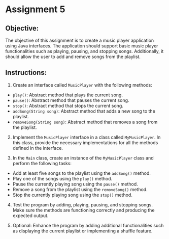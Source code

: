 # Assignment 5

## Objective: 
The objective of this assignment is to create a music player application using Java interfaces. The application should support basic music player functionalities such as playing, pausing, and stopping songs. Additionally, it should allow the user to add and remove songs from the playlist.
## Instructions:
1. Create an interface called `MusicPlayer` with the following methods:
- `play()`: Abstract method that plays the current song.
- `pause()`: Abstract method that pauses the current song.
- `stop()`: Abstract method that stops the current song.
- `addSong(String song)`: Abstract method that adds a new song to the playlist.
- `removeSong(String song)`: Abstract method that removes a song from the playlist.

2. Implement the `MusicPlayer` interface in a class called `MyMusicPlayer`. In this class, provide the necessary implementations for all the methods defined in the interface.

3. In the `Main` class, create an instance of the `MyMusicPlayer` class and perform the following tasks:
- Add at least five songs to the playlist using the `addSong()` method.
- Play one of the songs using the `play()` method.
- Pause the currently playing song using the `pause()` method.
- Remove a song from the playlist using the `removeSong()` method.
- Stop the currently playing song using the `stop()` method.

4. Test the program by adding, playing, pausing, and stopping songs. Make sure the methods are functioning correctly and producing the expected output.

5. Optional: Enhance the program by adding additional functionalities such as displaying the current playlist or implementing a shuffle feature.
